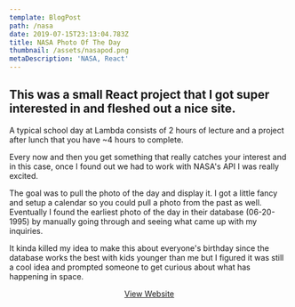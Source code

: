 ```yaml
---
template: BlogPost
path: /nasa
date: 2019-07-15T23:13:04.783Z
title: NASA Photo Of The Day
thumbnail: /assets/nasapod.png
metaDescription: 'NASA, React'
---
```

## This was a small React project that I got super interested in and fleshed out a nice site.

A typical school day at Lambda consists of 2 hours of lecture and a project after lunch that you have ~4 hours to complete.

Every now and then you get something that really catches your interest and in this case, once I found out we had to work with NASA's API I was really excited. 

The goal was to pull the photo of the day and display it. I got a little fancy and setup a calendar so you could pull a photo from the past as well. Eventually I found the earliest photo of the day in their database (06-20-1995) by manually going through and seeing what came up with my inquiries. 

It kinda killed my idea to make this about everyone's birthday since the database works the best with kids younger than me but I figured it was still a cool idea and prompted someone to get curious about what has happening in space.

<div align="center">
<a href="https://nasa-pod.netlify.app/" class="post-button">View Website</a></div>
